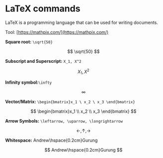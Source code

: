 # LaTeX commands

LaTeX is a programming language that can be used for writing documents.

Tool: [https://mathpix.com/](https://mathpix.com/)

**Square root:** `\sqrt{50}`

$$
\sqrt{50}
$$

**Subscript and Superscript:** `X_1, X^2`

$$
X_1, X^2
$$

**Infinity symbol:**`\infty`

$$
\infty
$$

**Vector/Matrix:** `\begin{bmatrix}x_1 \ x_2 \ x_3 \end{bmatrix}`

$$
\begin{bmatrix}x_1 \\ x_2 \\ x_3 \end{bmatrix}
$$

**Arrow Symbols:** `\leftarrow, \uparrow, \longrightarrow`

$$
\leftarrow, \uparrow, \longrightarrow
$$

**Whitespace:** Andrew\hspace{0.2cm}Gurung

$$
Andrew\hspace{0.2cm}Gurung
$$



